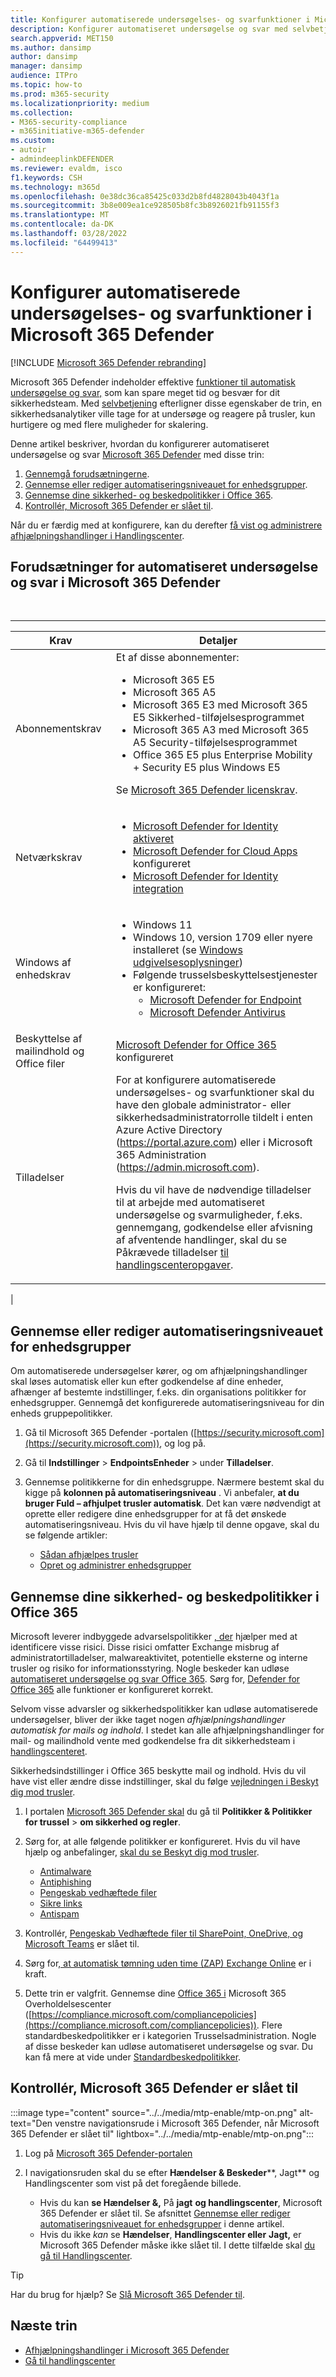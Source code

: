 ```yaml
---
title: Konfigurer automatiserede undersøgelses- og svarfunktioner i Microsoft 365 Defender
description: Konfigurer automatiseret undersøgelse og svar med selvbetjening i Microsoft 365 Defender
search.appverid: MET150
ms.author: dansimp
author: dansimp
manager: dansimp
audience: ITPro
ms.topic: how-to
ms.prod: m365-security
ms.localizationpriority: medium
ms.collection:
- M365-security-compliance
- m365initiative-m365-defender
ms.custom:
- autoir
- admindeeplinkDEFENDER
ms.reviewer: evaldm, isco
f1.keywords: CSH
ms.technology: m365d
ms.openlocfilehash: 0e38dc36ca85425c033d2b8fd4828043b4043f1a
ms.sourcegitcommit: 3b8e009ea1ce928505b8fc3b8926021fb91155f3
ms.translationtype: MT
ms.contentlocale: da-DK
ms.lasthandoff: 03/28/2022
ms.locfileid: "64499413"
---
```

# <a name="configure-automated-investigation-and-response-capabilities-in-microsoft-365-defender"></a>Konfigurer automatiserede undersøgelses- og svarfunktioner i Microsoft 365 Defender

[!INCLUDE [Microsoft 365 Defender rebranding](../includes/microsoft-defender.md)]

Microsoft 365 Defender indeholder effektive [funktioner til automatisk undersøgelse og svar,](m365d-autoir.md) som kan spare meget tid og besvær for dit sikkerhedsteam. Med [selvbetjening](m365d-autoir.md#how-automated-investigation-and-self-healing-works) efterligner disse egenskaber de trin, en sikkerhedsanalytiker ville tage for at undersøge og reagere på trusler, kun hurtigere og med flere muligheder for skalering.

Denne artikel beskriver, hvordan du konfigurerer automatiseret undersøgelse og svar <a href="https://go.microsoft.com/fwlink/p/?linkid=2077139" target="_blank">Microsoft 365 Defender</a> med disse trin:

1. [Gennemgå forudsætningerne](#prerequisites-for-automated-investigation-and-response-in-microsoft-365-defender).
2. [Gennemse eller rediger automatiseringsniveauet for enhedsgrupper](#review-or-change-the-automation-level-for-device-groups).
3. [Gennemse dine sikkerhed- og beskedpolitikker i Office 365](#review-your-security-and-alert-policies-in-office-365).
4. [Kontrollér, Microsoft 365 Defender er slået til](#make-sure-microsoft-365-defender-is-turned-on).

Når du er færdig med at konfigurere, kan du derefter [få vist og administrere afhjælpningshandlinger i Handlingscenter](m365d-autoir-actions.md).

## <a name="prerequisites-for-automated-investigation-and-response-in-microsoft-365-defender"></a>Forudsætninger for automatiseret undersøgelse og svar i Microsoft 365 Defender

<br>

****

|Krav|Detaljer|
|---|---|
|Abonnementskrav|Et af disse abonnementer: <ul><li>Microsoft 365 E5</li><li>Microsoft 365 A5</li><li>Microsoft 365 E3 med Microsoft 365 E5 Sikkerhed-tilføjelsesprogrammet</li><li>Microsoft 365 A3 med Microsoft 365 A5 Security-tilføjelsesprogrammet</li><li>Office 365 E5 plus Enterprise Mobility + Security E5 plus Windows E5</li></ul> <p> Se [Microsoft 365 Defender licenskrav](./prerequisites.md#licensing-requirements).|
|Netværkskrav|<ul><li>[Microsoft Defender for Identity aktiveret](/azure-advanced-threat-protection/what-is-atp)</li><li>[Microsoft Defender for Cloud Apps](/cloud-app-security/what-is-cloud-app-security) konfigureret</li><li>[Microsoft Defender for Identity integration](/cloud-app-security/mdi-integration)</li></ul>|
|Windows af enhedskrav|<ul><li>Windows 11</li><li>Windows 10, version 1709 eller nyere installeret (se [Windows udgivelsesoplysninger](/windows/release-information/))</li><li>Følgende trusselsbeskyttelsestjenester er konfigureret:<ul><li>[Microsoft Defender for Endpoint](../defender-endpoint/configure-endpoints.md)</li><li>[Microsoft Defender Antivirus](/windows/security/threat-protection/windows-defender-antivirus/configure-windows-defender-antivirus-features)</li></ul></li></ul>|
|Beskyttelse af mailindhold og Office filer|[Microsoft Defender for Office 365](/microsoft-365/security/office-365-security/defender-for-office-365#configure-atp-policies) konfigureret|
|Tilladelser|For at konfigurere automatiserede undersøgelses- og svarfunktioner skal du have den globale administrator- eller sikkerhedsadministratorrolle tildelt i enten Azure Active Directory (<https://portal.azure.com>) eller i Microsoft 365 Administration (<https://admin.microsoft.com>). <p> Hvis du vil have de nødvendige tilladelser til at arbejde med automatiseret undersøgelse og svarmuligheder, f.eks. gennemgang, godkendelse eller afvisning af afventende handlinger, skal du se Påkrævede tilladelser [til handlingscenteropgaver](m365d-action-center.md#required-permissions-for-action-center-tasks).|
|

## <a name="review-or-change-the-automation-level-for-device-groups"></a>Gennemse eller rediger automatiseringsniveauet for enhedsgrupper

Om automatiserede undersøgelser kører, og om afhjælpningshandlinger skal løses automatisk eller kun efter godkendelse af dine enheder, afhænger af bestemte indstillinger, f.eks. din organisations politikker for enhedsgrupper. Gennemgå det konfigurerede automatiseringsniveau for din enheds gruppepolitikker.

1. Gå til Microsoft 365 Defender -portalen ([https://security.microsoft.com](https://security.microsoft.com)), og log på.

2. Gå til **Indstillinger** >  **EndpointsEnheder** >  under **Tilladelser**.

3. Gennemse politikkerne for din enhedsgruppe. Nærmere bestemt skal du kigge på **kolonnen på automatiseringsniveau** . Vi anbefaler, **at du bruger Fuld – afhjulpet trusler automatisk**.  Det kan være nødvendigt at oprette eller redigere dine enhedsgrupper for at få det ønskede automatiseringsniveau. Hvis du vil have hjælp til denne opgave, skal du se følgende artikler:
   - [Sådan afhjælpes trusler](/windows/security/threat-protection/microsoft-defender-atp/automated-investigations#how-threats-are-remediated)
   - [Opret og administrer enhedsgrupper](/windows/security/threat-protection/microsoft-defender-atp/machine-groups)

## <a name="review-your-security-and-alert-policies-in-office-365"></a>Gennemse dine sikkerhed- og beskedpolitikker i Office 365

Microsoft leverer indbyggede advarselspolitikker [, der](../../compliance/alert-policies.md) hjælper med at identificere visse risici. Disse risici omfatter Exchange misbrug af administratortilladelser, malwareaktivitet, potentielle eksterne og interne trusler og risiko for informationsstyring. Nogle beskeder kan udløse [automatiseret undersøgelse og svar Office 365](../office-365-security/office-365-air.md). Sørg for, [Defender for Office 365](../office-365-security/defender-for-office-365.md) alle funktioner er konfigureret korrekt.

Selvom visse advarsler og sikkerhedspolitikker kan udløse automatiserede undersøgelser, bliver der ikke taget nogen *afhjælpningshandlinger automatisk for mails og indhold*. I stedet kan alle afhjælpningshandlinger for mail- og mailindhold vente med godkendelse fra dit sikkerhedsteam i [handlingscenteret](m365d-action-center.md).

Sikkerhedsindstillinger i Office 365 beskytte mail og indhold. Hvis du vil have vist eller ændre disse indstillinger, skal du følge [vejledningen i Beskyt dig mod trusler](../office-365-security/protect-against-threats.md).

1. I portalen <a href="https://go.microsoft.com/fwlink/p/?linkid=2077139" target="_blank">Microsoft 365 Defender skal</a> du gå til **Politikker & Politikker for trussel** \> **om sikkerhed og regler**.

2. Sørg for, at alle følgende politikker er konfigureret. Hvis du vil have hjælp og anbefalinger, [skal du se Beskyt dig mod trusler](/microsoft-365/security/office-365-security/protect-against-threats).
   - [Antimalware](../office-365-security/protect-against-threats.md#part-1---anti-malware-protection-in-eop)
   - [Antiphishing](../office-365-security/protect-against-threats.md#part-2---anti-phishing-protection-in-eop-and-defender-for-office-365)
   - [Pengeskab vedhæftede filer](../office-365-security/protect-against-threats.md#safe-attachments-policies-in-microsoft-defender-for-office-365)
   - [Sikre links](../office-365-security/protect-against-threats.md#safe-links-policies-in-microsoft-defender-for-office-365)
   - [Antispam](../office-365-security/protect-against-threats.md#part-3---anti-spam-protection-in-eop)

3. Kontrollér, [Pengeskab Vedhæftede filer til SharePoint, OneDrive, og Microsoft Teams](../office-365-security/mdo-for-spo-odb-and-teams.md) er slået til.

4. Sørg for[, at automatisk tømning uden time (ZAP) Exchange Online](../office-365-security/zero-hour-auto-purge.md) er i kraft.

5. Dette trin er valgfrit. Gennemse dine [Office 365 i](../../compliance/alert-policies.md) Microsoft 365 Overholdelsescenter ([https://compliance.microsoft.com/compliancepolicies](https://compliance.microsoft.com/compliancepolicies)). Flere standardbeskedpolitikker er i kategorien Trusselsadministration. Nogle af disse beskeder kan udløse automatiseret undersøgelse og svar. Du kan få mere at vide under [Standardbeskedpolitikker](../../compliance/alert-policies.md#default-alert-policies).

## <a name="make-sure-microsoft-365-defender-is-turned-on"></a>Kontrollér, Microsoft 365 Defender er slået til

:::image type="content" source="../../media/mtp-enable/mtp-on.png" alt-text="Den venstre navigationsrude i Microsoft 365 Defender, når Microsoft 365 Defender er slået til" lightbox="../../media/mtp-enable/mtp-on.png":::

1. Log på <a href="https://go.microsoft.com/fwlink/p/?linkid=2077139" target="_blank">Microsoft 365 Defender-portalen</a>

2. I navigationsruden skal du se efter **Hændelser & Beskeder****, Jagt** og Handlingscenter som vist på  det foregående billede.
   - Hvis du kan **se Hændelser &,** På **jagt** **og handlingscenter**, Microsoft 365 Defender er slået til. Se afsnittet [Gennemse eller rediger automatiseringsniveauet for enhedsgrupper](#review-or-change-the-automation-level-for-device-groups) i denne artikel.
   - Hvis du ikke *kan* se **Hændelser**, **Handlingscenter eller** **Jagt,** er Microsoft 365 Defender måske ikke slået til. I dette tilfælde skal [du gå til Handlingscenter](m365d-action-center.md).

> [!TIP]
> Har du brug for hjælp? Se [Slå Microsoft 365 Defender til](m365d-enable.md).

## <a name="next-steps"></a>Næste trin

- [Afhjælpningshandlinger i Microsoft 365 Defender](m365d-remediation-actions.md)
- [Gå til handlingscenter](m365d-action-center.md)
